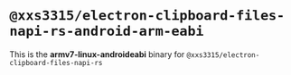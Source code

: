 # `@xxs3315/electron-clipboard-files-napi-rs-android-arm-eabi`

This is the **armv7-linux-androideabi** binary for `@xxs3315/electron-clipboard-files-napi-rs`
